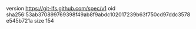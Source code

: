 version https://git-lfs.github.com/spec/v1
oid sha256:53ab370899769398f49ab8f9abdc102017239b63f750cd97ddc3578e545b721a
size 154
